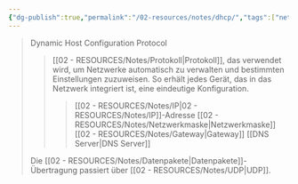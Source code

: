 ```yaml
---
{"dg-publish":true,"permalink":"/02-resources/notes/dhcp/","tags":["netzwerk","netzwerk/protocol"],"updated":"2024-10-30T22:16:41.000+01:00"}
---
```


> Dynamic Host Configuration Protocol
>>[[02 - RESOURCES/Notes/Protokoll\|Protokoll]], das verwendet wird, um Netzwerke automatisch zu verwalten und bestimmten Einstellungen zuzuweisen. 
>>So erhält jedes Gerät, das in das Netzwerk integriert ist, eine eindeutige Konfiguration.
>>>[[02 - RESOURCES/Notes/IP\|02 - RESOURCES/Notes/IP]]-Adresse
>>>[[02 - RESOURCES/Notes/Netzwerkmaske\|Netzwerkmaske]]
>>>[[02 - RESOURCES/Notes/Gateway\|Gateway]]
>>>[[DNS Server\|DNS Server]]
>
>Die [[02 - RESOURCES/Notes/Datenpakete\|Datenpakete]]-Übertragung passiert über [[02 - RESOURCES/Notes/UDP\|UDP]].
